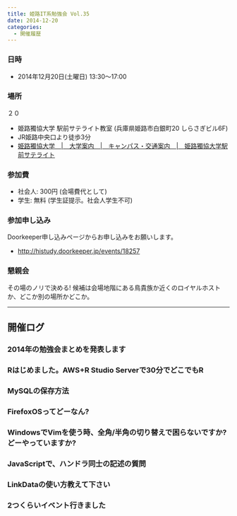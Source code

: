 ```yaml
---
title: 姫路IT系勉強会 Vol.35
date: 2014-12-20
categories:
  - 開催履歴
---
```


### 日時

-   2014年12月20日(土曜日) 13:30～17:00

### 場所

２０

-   姫路獨協大学 駅前サテライト教室 (兵庫県姫路市白銀町20 しらさぎビル6F)
-   JR姫路中央口より徒歩3分
-   [姫路獨協大学　|　大学案内　|　キャンパス・交通案内　|　姫路獨協大学駅前サテライト](http://www.himeji-du.ac.jp/access/satellite/)

### 参加費

-   社会人: 300円 (会場費代として)
-   学生: 無料 (学生証提示。社会人学生不可)

### 参加申し込み

Doorkeeper申し込みページからお申し込みをお願いします。

-   <http://histudy.doorkeeper.jp/events/18257>

### 懇親会

その場のノリで決める!
候補は会場地階にある鳥貴族か近くのロイヤルホストか、どこか別の場所かどこか。

------------------------------------------------------------------------

開催ログ
--------

### 2014年の勉強会まとめを発表します

### Rはじめました。AWS+R Studio Serverで30分でどこでもR

### MySQLの保存方法

### FirefoxOSってどーなん?

### WindowsでVimを使う時、全角/半角の切り替えで困らないですか?どーやっていますか?

### JavaScriptで、ハンドラ同士の記述の質問

### LinkDataの使い方教えて下さい

### 2つくらいイベント行きました
